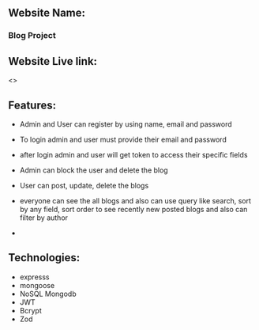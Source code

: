 

## Website Name:
### Blog Project

## Website Live link:
 <>


 ## Features:
 -  Admin and User can register by using name, email and password
 - To login admin and user must provide their email and password
 - after login admin and user will get token to access their specific fields

 - Admin can block the user and delete the blog

 - User can post, update, delete the blogs
 - everyone can see the all blogs and also can use query like search, sort by any field, sort order to see recently new posted blogs and also can filter by author

 - 

  ## Technologies:
  - expresss
  - mongoose
  - NoSQL Mongodb
  - JWT
  - Bcrypt
  - Zod 
 

  
